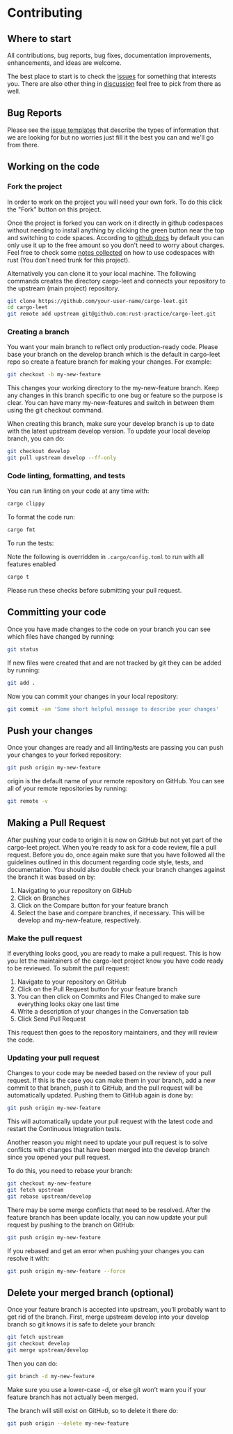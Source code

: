 # Contributing

## Where to start

All contributions, bug reports, bug fixes, documentation improvements, enhancements, and ideas are welcome.

The best place to start is to check the [issues](https://github.com/rust-practice/cargo-leet)
for something that interests you.
There are also other thing in [discussion](https://github.com/rust-practice/cargo-leet/discussions) feel free to pick from there as well.

## Bug Reports

Please see the [issue templates](https://github.com/rust-practice/cargo-leet/issues/new/choose) that describe the types of information that we are looking for but no worries just fill it the best you can and we'll go from there.

## Working on the code

### Fork the project

In order to work on the project you will need your own fork. To do this click the "Fork" button on
this project.

Once the project is forked you can work on it directly in github codespaces without needing to install anything by clicking the green button near the top and switching to code spaces.
According to [github docs](https://docs.github.com/en/codespaces/overview#billing-for-codespaces) by default you can only use it up to the free amount so you don't need to worry about charges.
Feel free to check some [notes collected](https://c-git.github.io/github/codespaces/) on how to use codespaces with rust (You don't need trunk for this project).

Alternatively you can clone it to your local machine. The following commands creates the directory cargo-leet and connects your repository to the upstream (main project) repository.

```sh
git clone https://github.com/your-user-name/cargo-leet.git
cd cargo-leet
git remote add upstream git@github.com:rust-practice/cargo-leet.git
```

### Creating a branch

You want your main branch to reflect only production-ready code.
Please base your branch on the develop branch which is the default in cargo-leet repo so create a feature branch for
making your changes.
For example:

```sh
git checkout -b my-new-feature
```

This changes your working directory to the my-new-feature branch. Keep any changes in this branch
specific to one bug or feature so the purpose is clear. You can have many my-new-features and switch
in between them using the git checkout command.

When creating this branch, make sure your develop branch is up to date with the latest upstream
develop version. To update your local develop branch, you can do:

```sh
git checkout develop
git pull upstream develop --ff-only
```

### Code linting, formatting, and tests

You can run linting on your code at any time with:

```sh
cargo clippy
```

To format the code run:

```sh
cargo fmt
```

To run the tests:

Note the following is overridden in `.cargo/config.toml` to run with all features enabled

```sh
cargo t
```

Please run these checks before submitting your pull request.

## Committing your code

Once you have made changes to the code on your branch you can see which files have changed by running:

```sh
git status
```

If new files were created that and are not tracked by git they can be added by running:

```sh
git add .
```

Now you can commit your changes in your local repository:

```sh
git commit -am 'Some short helpful message to describe your changes'
```

## Push your changes

Once your changes are ready and all linting/tests are passing you can push your changes to your forked repository:

```sh
git push origin my-new-feature
```

origin is the default name of your remote repository on GitHub. You can see all of your remote repositories by running:

```sh
git remote -v
```

## Making a Pull Request

After pushing your code to origin it is now on GitHub but not yet part of the cargo-leet project.
When you’re ready to ask for a code review, file a pull request. Before you do, once again make sure
that you have followed all the guidelines outlined in this document regarding code style, tests, and
documentation. You should also double check your branch changes against the branch it was based on by:

1. Navigating to your repository on GitHub
1. Click on Branches
1. Click on the Compare button for your feature branch
1. Select the base and compare branches, if necessary. This will be develop and my-new-feature, respectively.

### Make the pull request

If everything looks good, you are ready to make a pull request. This is how you let the maintainers
of the cargo-leet project know you have code ready to be reviewed. To submit the pull request:

1. Navigate to your repository on GitHub
1. Click on the Pull Request button for your feature branch
1. You can then click on Commits and Files Changed to make sure everything looks okay one last time
1. Write a description of your changes in the Conversation tab
1. Click Send Pull Request

This request then goes to the repository maintainers, and they will review the code.

### Updating your pull request

Changes to your code may be needed based on the review of your pull request.
If this is the case you can make them in your branch, add a new commit to that branch, push it to GitHub, and the pull request will be automatically updated.
Pushing them to GitHub again is done by:

```sh
git push origin my-new-feature
```

This will automatically update your pull request with the latest code and restart the Continuous Integration tests.

Another reason you might need to update your pull request is to solve conflicts with changes that have been merged into the develop branch since you opened your pull request.

To do this, you need to rebase your branch:

```sh
git checkout my-new-feature
git fetch upstream
git rebase upstream/develop
```

There may be some merge conflicts that need to be resolved.
After the feature branch has been update locally, you can now update your pull request by pushing to the branch on GitHub:

```sh
git push origin my-new-feature
```

If you rebased and get an error when pushing your changes you can resolve it with:

```sh
git push origin my-new-feature --force
```

## Delete your merged branch (optional)

Once your feature branch is accepted into upstream, you’ll probably want to get rid of the branch.
First, merge upstream develop into your develop branch so git knows it is safe to delete your branch:

```sh
git fetch upstream
git checkout develop
git merge upstream/develop
```

Then you can do:

```sh
git branch -d my-new-feature
```

Make sure you use a lower-case -d, or else git won’t warn you if your feature branch has not actually been merged.

The branch will still exist on GitHub, so to delete it there do:

```sh
git push origin --delete my-new-feature
```
